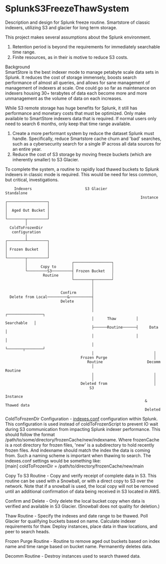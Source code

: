 # SplunkS3FreezeThawSystem
Description and design for Splunk freeze routine. Smartstore of classic indexers, utilizing S3 and glacier for long term storage.

This project makes several assumptions about the Splunk environment.  
1. Retention period is beyond the requirements for immediately searchable time range.  
2. Finite resources, as in their is motive to reduce S3 costs.

Background  
SmartStore is the best indexer mode to manage petabyte scale data sets in Splunk. It reduces the cost of storage immensely, boosts search performance of almost all queries, and allows for sane management of management of indexers at scale. One could go so far as maintenance on indexers housing 30+ terabytes of data each become more and more unmanagement as the volume of data on each increases.  

While S3 remote storage has huge benefits for Splunk, it still has performance and monetary costs that must be optimized.  Only make available to SmartStore indexers data that is required. If normal users only need to search 6 months, only keep that time range available.  
1. Create a more performant system by reduce the dataset Splunk must handle. Specifically, reduce Smartstore cache churn and 'bad' searches, such as a cybersecurity search for a single IP across all data sources for an entire year.  
2. Reduce the cost of S3 storage by moving freeze buckets (which are inherently smaller) to S3 Glacier.

To complete the system, a routine to rapidly load thawed buckets to Splunk indexers in classic mode is required.  This would be need for less common, but critical, investigations.  
```  
    Indexers                        S3 Glacier               Standalone      
                                                             Instance        
┌──────────────────┐                                                         
│                  │                                                         
│  Aged Out Bucket │                                                         
│                  │                                                         
└────────┬─────────┘                                                         
         │                                                                   
  ColdToFrozenDir                                                            
   configuration                                                             
         │                                                                   
┌────────┴─────────┐                                                         
│                  │                                                         
│ Frozen Bucket    │                                                         
│                  │                                                         
└────────┬─────────┘                                                         
         │                    ┌─────────────────┐                            
         │      Copy to       │                 │                            
         └─────────S3─────────┤ Frozen Bucket   │                            
                 Routine      │                 │                            
                              └────────┬────────┘                            
                                       │                                     
                                       │                                     
                         Confirm       │                                     
  Delete from Local─────────&──────────┤                                     
                         Delete        │                                     
                                       │                                     
                                       │                   ┌────────────────┐
                                       │      Thaw         │   Searchable   │
                                       ├──────Routine──────┤     Data       │
                                       │                   │                │
                                       │                   └───────┬────────┘
                                       │                           │         
                                  Frozen Purge                     │         
                                     Routine                    Decomm       
                                       │                        Routine      
                                       │                           │         
                                       │                           │         
                                  Deleted from                     │         
                                      S3                                     
                                                               Instance      
                                                               & Thawed data 
                                                               Deleted       
```
ColdToFrozenDir Configuration - [indexes.conf](https://docs.splunk.com/Documentation/Splunk/9.2.1/Admin/Indexesconf#indexes.conf.spec) configuration within Splunk. This configuration is used instead of coldToFrozenScript to prevent IO wait during S3 communication from impacting Splunk indexer performance. This should follow the format /path/to/some/directory/frozenCache/new/indexname. Where frozenCache is a root directory for frozen files, 'new' is a subdirectory to hold recently frozen files. And indexname should match the index the data is coming from. Such a naming scheme is important when thawing to search. The indexes.conf settings would be something like:  
[main]
coldToFrozenDir = /path/to/directory/frozenCache/new/main

Copy To S3 Routine - Copy and verify receipt of complete data in S3. This routine can be used with a Snowball, or with a direct copy to S3 over the network. Note that if a snowball is used, the local copy will not be removed until an additional confirmation of data being received in S3 located in AWS.

Confirm and Delete - Only delete the local bucket copy when data is verified and available in S3 Glacier. (Snowball does not quality for deletion.)

Thaw Routine - Specify the indexes and date range to be thawed. Poll Glacier for qualifying buckets based on name. Calculate indexer requirements for thaw. Deploy instances, place data in thaw locations, and peer to search heads.

Frozen Purge Routine - Routine to remove aged out buckets based on index name and time range based on bucket name. Permanently deletes data.

Decomm Routine - Destroy instances used to search thawed data.
